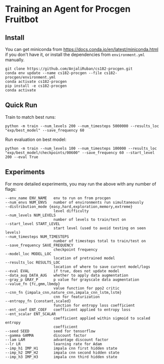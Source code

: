 # Training an Agent for Procgen Fruitbot

## Install
You can get miniconda from https://docs.conda.io/en/latest/miniconda.html if you don't have it, or install the dependencies from `environment.yml` manually.

```
git clone https://github.com/AnjaliRuban/cs182-procgen.git
conda env update --name cs182-procgen --file cs182-procgen/environment.yml
conda activate cs182-procgen
pip install -e cs182-procgen
conda activate
```
## Quick Run
Train to match best runs:
```
python -m train --num_levels 200 --num_timesteps 5000000 --results_loc "exp/best_model" --save_frequency 60
```

Run evaluation on best model:
```
python -m train --num_levels 100 --num_timesteps 100000 --results_loc "exp/best_model/checkpoints/00600" --save_frequency 60 --start_level 200 --eval True
```
## Experiments
For more detailed experiments, you may run the above with any number of flags:
```
--env_name ENV_NAME   env to run on from procgen
--num_envs NUM_ENVS   number of environments run simultaneously
--distribution_mode {easy,hard,exploration,memory,extreme}
                      level difficulty
--num_levels NUM_LEVELS
                      number of levels to train/test on
--start_level START_LEVEL
                      start level (used to avoid testing on seen levels)
--num_timesteps NUM_TIMESTEPS
                      number of timesteps total to train/test on
--save_frequency SAVE_FREQUENCY
                      checkpoint frequency
--model_loc MODEL_LOC
                      location of pretrained model
--results_loc RESULTS_LOC
                      location of where to save current model/logs
--eval EVAL           if true, does not update model
--data_aug DATA_AUG   whether to apply data augmentation
--gray_p GRAY_P       p value for grayscale data augmentation
--value_fn {fc,gmm,lbmdp}
                      value function for ppo2 critic
--cnn_fn {impala_cnn,nature_cnn,impala_cnn_lstm,lstm}
                      cnn for featurization
--entropy_fn {constant,scaled}
                      function for entropy loss coefficient
--ent_coef ENT_COEF   coefficient applied to entropy loss
--ent_scalar ENT_SCALAR
                      coefficient applied within sigmoid to scaled entropy
                      coefficient
--seed SEED           seed for tensorflow
--gamma GAMMA         discount factor
--lam LAM             advantage discount factor
--lr LR               learning rate for Adam
--imp_h1 IMP_H1       impala cnn first hidden state
--imp_h2 IMP_H2       impala cnn second hidden state
--imp_h3 IMP_H3       impala cnn third hidden state
```
